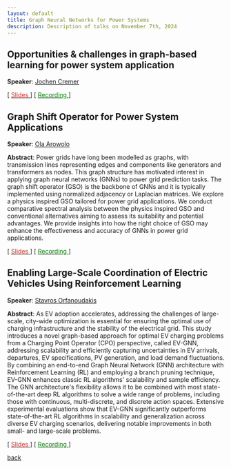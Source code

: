 ```yaml
---
layout: default
title: Graph Neural Networks for Power Systems
description: Description of talks on November 7th, 2024
---
```




## Opportunities & challenges in graph-based learning for power system application


**Speaker**: [Jochen Cremer](https://www.tudelft.nl/en/staff/j.l.cremer/)

[ [<span style="color:#D22B2B">Slides</span>
](../slides/20241107_cremer.pdf) ] [ [<span style="color:green">Recording</span>
    ](https://www.youtube.com/watch?v=vBZSimvXY1A&ab_channel=Elvinisufi) ]

## Graph Shift Operator for Power System Applications


**Speaker**: [Ola Arowolo](https://www.tudelft.nl/en/staff/o.a.arowolo/?cHash=48dcf707ee57e8f585ddb4a8d2ee78b1)


**Abstract**: Power grids have long been modelled as graphs, with transmission lines representing edges and components like generators and transformers as nodes. This graph structure has motivated interest in applying graph neural networks (GNNs) to power grid prediction tasks. The graph shift operator (GSO) is the backbone of GNNs and it is typically implemented using normalized adjacency or Laplacian matrices.
We explore a physics inspired GSO tailored for power grid applications. We conduct comparative spectral analysis between the physics inspired GSO and conventional alternatives aiming to assess its suitability and potential advantages. We provide insights into how the right choice of GSO may enhance the effectiveness and accuracy of GNNs in power grid applications.

[ [<span style="color:#D22B2B">Slides</span>
](../slides/20241107_arowolo.pdf) ] [ [<span style="color:green">Recording</span>
    ](https://www.youtube.com/watch?v=34RRkYme-Jk&ab_channel=Elvinisufii) ]
 

## Enabling Large-Scale Coordination of Electric Vehicles Using Reinforcement Learning


**Speaker**: [Stavros Orfanoudakis](https://www.tudelft.nl/staff/s.orfanoudakis/?cHash=253c79932834cee4e47e4fc0adb061bd)


**Abstract**: As EV adoption accelerates, addressing the challenges of large-scale, city-wide optimization is essential for ensuring the optimal use of charging infrastructure and the stability of the electrical grid. This study introduces a novel graph-based approach for optimal EV charging problems from a Charging Point Operator (CPO) perspective, called EV-GNN, addressing scalability and efficiently capturing uncertainties in EV arrivals, departures, EV specifications, PV generation, and load demand fluctuations. By combining an end-to-end Graph Neural Network (GNN) architecture with Reinforcement Learning (RL) and employing a branch pruning technique, EV-GNN enhances classic RL algorithms' scalability and sample efficiency. The GNN architecture's flexibility allows it to be combined with most state-of-the-art deep RL algorithms to solve a wide range of problems, including those with continuous, multi-discrete, and discrete action spaces. Extensive experimental evaluations show that EV-GNN significantly outperforms state-of-the-art RL algorithms in scalability and generalization across diverse EV charging scenarios, delivering notable improvements in both small- and large-scale problems.

[ [<span style="color:#D22B2B">Slides</span>
](../slides/20241107_orfanoudakis.pdf) ] [ [<span style="color:green">Recording</span>
    ](https://www.youtube.com/watch?v=7OGP2XiIsAs&ab_channel=Elvinisufi) ]

[back](../index.md#november-7th-2024-graph-neural-networks-for-power-systems)
